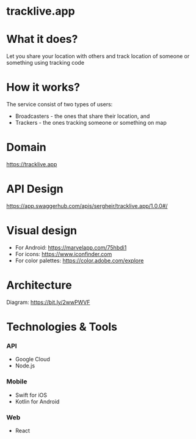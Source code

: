 # tracklive.app
  
# What it does?
Let you share your location with others and track location of someone or something using tracking code
	
# How it works?
The service consist of two types of users:
- Broadcasters - the ones that share their location, and
- Trackers - the ones tracking someone or something on map

# Domain
https://tracklive.app

# API Design
https://app.swaggerhub.com/apis/sergheir/tracklive.app/1.0.0#/

# Visual design
- For Android: https://marvelapp.com/75hbdi1
- For icons: https://www.iconfinder.com
- For color palettes: https://color.adobe.com/explore

# Architecture
Diagram: https://bit.ly/2wwPWVF

# Technologies & Tools
### API
- Google Cloud
- Node.js
### Mobile
- Swift for iOS
- Kotlin for Android
### Web
- React
